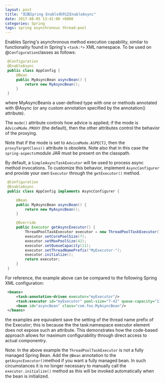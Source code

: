 ```yaml
---
layout: post
title: "实践Spring Enable系列之EnableAsync"
date: 2017-08-05 13:41:00 +0800
categories: Spring
tags: spring asynchronous thread-pool
---
```


Enables Spring's asynchronous method execution capability, similar to functionality found in Spring's `<task:*>` XML namespace. To be used on @`Configuration`classes as follows:

```java
 @Configuration
 @EnableAsync
 public class AppConfig {
     @Bean
     public MyAsyncBean asyncBean() {
         return new MyAsyncBean();
     }
 }
```

where MyAsyncBeanis a user-defined type with one or methods annotated with @Async (or any custom annotation specified by the annotation() attribute).

The `mode()` attribute controls how advice is applied; if the mode is `AdviceMode.PROXY` (the default), then the other attributes control the behavior of the proxying.

Note that if the mode is set to `AdviceMode.ASPECTJ`, then the `proxyTargetClass()` attribute is obsolete. Note also that in this case the `spring-aspects`module JAR must be present on the classpath.

By default, a `SimpleAsyncTaskExecutor` will be used to process async method invocations. To customize this behavior, implement `AsyncConfigurer` and provide your own `Executor` through the `getExecutor()` method.

```java
 @Configuration
 @EnableAsync
 public class AppConfig implements AsyncConfigurer {

     @Bean
     public MyAsyncBean asyncBean() {
         return new MyAsyncBean();
     }

     @Override
     public Executor getAsyncExecutor() {
         ThreadPoolTaskExecutor executor = new ThreadPoolTaskExecutor();
         executor.setCorePoolSize(7);
         executor.setMaxPoolSize(42);
         executor.setQueueCapacity(11);
         executor.setThreadNamePrefix("MyExecutor-");
         executor.initialize();
         return executor;
     }
 }
```

For reference, the example above can be compared to the following Spring XML configuration:

```xml
 <beans>
     <task:annotation-driven executor="myExecutor"/>
     <task:executor id="myExecutor" pool-size="7-42" queue-capacity="11"/>
     <bean id="asyncBean" class="com.foo.MyAsyncBean"/>
 </beans>
```

the examples are equivalent save the setting of the thread name prefix of the Executor; this is because the the task:namespace executor element does not expose such an attribute. This demonstrates how the code-based approach allows for maximum configurability through direct access to actual componentry.

Note: In the above example the `ThreadPoolTaskExecutor` is not a fully managed Spring Bean. Add the `@Bean` annotation to the `getAsyncExecutor()`method if you want a fully managed bean. In such circumstances it is no longer necessary to manually call the `executor.initialize()` method as this will be invoked automatically when the bean is initialized.